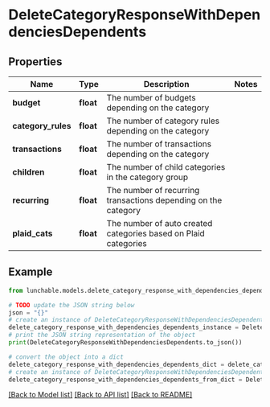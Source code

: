# DeleteCategoryResponseWithDependenciesDependents

## Properties

| Name               | Type      | Description                                                     | Notes |
| ------------------ | --------- | --------------------------------------------------------------- | ----- |
| **budget**         | **float** | The number of budgets depending on the category                 |
| **category_rules** | **float** | The number of category rules depending on the category          |
| **transactions**   | **float** | The number of transactions depending on the category            |
| **children**       | **float** | The number of child categories in the category group            |
| **recurring**      | **float** | The number of recurring transactions depending on the category  |
| **plaid_cats**     | **float** | The number of auto created categories based on Plaid categories |

## Example

```python
from lunchable.models.delete_category_response_with_dependencies_dependents import DeleteCategoryResponseWithDependenciesDependents

# TODO update the JSON string below
json = "{}"
# create an instance of DeleteCategoryResponseWithDependenciesDependents from a JSON string
delete_category_response_with_dependencies_dependents_instance = DeleteCategoryResponseWithDependenciesDependents.from_json(json)
# print the JSON string representation of the object
print(DeleteCategoryResponseWithDependenciesDependents.to_json())

# convert the object into a dict
delete_category_response_with_dependencies_dependents_dict = delete_category_response_with_dependencies_dependents_instance.to_dict()
# create an instance of DeleteCategoryResponseWithDependenciesDependents from a dict
delete_category_response_with_dependencies_dependents_from_dict = DeleteCategoryResponseWithDependenciesDependents.from_dict(delete_category_response_with_dependencies_dependents_dict)
```

[[Back to Model list]](../README.md#documentation-for-models) [[Back to API list]](../README.md#documentation-for-api-endpoints) [[Back to README]](../README.md)
